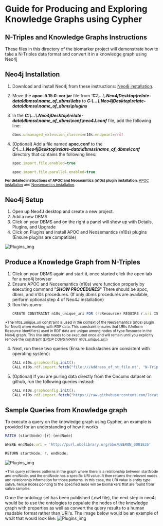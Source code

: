 # Guide for Producing and Exploring Knowledge Graphs using Cypher
## N-Triples and Knowledge Graphs Instructions
These files in this directory of the biomarker project will demonstrate how to take a N-Triples data format and convert it in a knowledge graph using Neo4j
## Neo4j Installation
1. Download and install Neo4j from these instructions: [Neo4j installation](https://neo4j.com/docs/desktop-manual/current/installation/download-installation).
2. Move the **apoc-5.15.0-cor.jar** file from ***'C:\\...\\.Neo4jDesktop\\relate-data\\dbmss\\name_of_dbms\\labs*** to ***C:\\...\\.Neo4jDesktop\\relate-data\\dbmss\\name_of_dbms\\plugins***
3. In the ***C:\\...\\.Neo4jDesktop\\relate-data\\dbmss\\name_of_dbms\\conf\\neo4J.conf*** file, add the following line:
   ```javascript
   dbms.unmanaged_extension_classes=n10s.endpoint=/rdf
   ```

4. (Optional) Add a file named **apoc.conf** to the ***C:\\...\\.Neo4jDesktop\\relate-data\\dbmss\\name_of_dbms\\conf*** directory that contains the following lines:
   ```javascript
   apoc.import.file.enabled=true
   
   apoc.import.file.parallel.enabled=true
   ```

<sub>**For detailed instructions of APOC and Neoseamtics (n10s) plugin installation**: [APOC installation](https://neo4j.com/labs/apoc/4.1/installation/) and [Neosemantics installation](https://neo4j.com/labs/neosemantics/installation/).</sub>
   
## Neo4j Setup
1. Open up Neo4J desktop and create a new project.
2. Add a new DBMS
3. Click on your DBMS and on the right a panel will show up with Details, Plugins, and Upgrade
4. Click on Plugins and install APOC and Neosemantics (n10s) plugins (Ensure plugins are compatible)

![Plugins_img](https://github.com/biomarker-ontology/biomarker-partnership/blob/MiguelMazumder-patch-1/supplementary_files/imgs/neo4j_help.jpg)

## Produce a Knowledge Graph from N-Triples
1. Click on your DBMS again and start it, once started click the open tab for a neo4j browser
2. Ensure APOC and Neosemantics (n10s) were function properly by executing command "***SHOW PROCEDURES***"
   There should be apoc, dbms, and n10s procedures. (If only dbms procedures are available, perform optional step 4 of Neo4J installation)
3. Run this query:
   ```javascript
   CREATE CONSTRAINT n10s_unique_uri FOR (r:Resource) REQUIRE r.uri IS UNIQUE
   ```

<sub>*The n10s_unique_uri constraint is used in the context of the NeoSemantics (n10s) plugin for Neo4j when working with RDF data. This constraint ensures that URIs     (Uniform Resource Identifiers) used in RDF data are unique among nodes of type Resource in the Neo4j graph. This line only needs to be executed once and will       remain until you explicitly remove the constraint (_DROP CONSTRAINT n10s_unique_uri;_)</sub>

4. Next, run these two queries (Ensure backslashes are consistent with operating system):
   ```javascript
   CALL n10s.graphconfig.init();
   CALL n10s.rdf.import.fetch("file:///Address_of_nt_file.nt", "N-Triples");
   ```
   
5. (Optional) If you are pulling data directly from the Oncomx dataset on github, run the following queries instead:
   ```javascript
   CALL n10s.graphconfig.init();
   CALL n10s.rdf.import.fetch("https://raw.githubusercontent.com/location_of_oncomx_triples_dataset.nt)", "N-Triples");
   ```

## Sample Queries from Knowledge graph
To execute a query on the knowledge graph using Cypher, an example is provided for an understanding of how it works
   ```javascript
   MATCH (startNode)-[r]-(endNode)

   WHERE endNode.uri = 'http://purl.obolibrary.org/obo/UBERON_0001836'

   RETURN startNode, r, endNode;
   ```
![Plugins_img](https://github.com/biomarker-ontology/biomarker-partnership/blob/MiguelMazumder-patch-1/supplementary_files/imgs/sample_query.png)

<sub>*This query retrieves patterns in the graph where there is a relationship between startNode and endNode, and the endNode has a specific URI value. It then returns the relevant nodes and relationship information for those patterns. In this case, the URI value is entity type saliva, hence nodes pointing to the specified node will be biomarkers that are found from saliva samples</sub>

Once the ontology set has been published (.owl file), the next step in neo4j would be to use the ontologies to populate the nodes of the knowledge graph with properties as well as convert the query results to a human readable format rather than URI's. The image below would be an example of what that would look like:
![Plugins_img](https://github.com/biomarker-ontology/biomarker-partnership/blob/MiguelMazumder-patch-1/supplementary_files/imgs/sample_KG.png)
